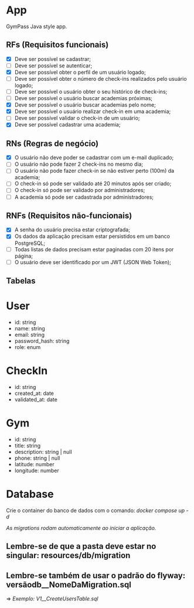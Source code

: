 # App

GymPass Java style app.

## RFs (Requisitos funcionais)

- [x] Deve ser possível se cadastrar;
- [ ] Deve ser possível se autenticar;
- [x] Deve ser possível obter o perfil de um usuário logado;
- [ ] Deve ser possível obter o número de check-ins realizados pelo usuário logado;
- [ ] Deve ser possível o usuário obter o seu histórico de check-ins;
- [ ] Deve ser possível o usuário buscar academias próximas;
- [x] Deve ser possível o usuário buscar academias pelo nome;
- [x] Deve ser possível o usuário realizar check-in em uma academia;
- [ ] Deve ser possível validar o check-in de um usuário;
- [x] Deve ser possível cadastrar uma academia;

## RNs (Regras de negócio)

- [x] O usuário não deve poder se cadastrar com um e-mail duplicado;
- [ ] O usuário não pode fazer 2 check-ins no mesmo dia;
- [ ] O usuário não pode fazer check-in se não estiver perto (100m) da academia;
- [ ] O check-in só pode ser validado até 20 minutos após ser criado;
- [ ] O check-in só pode ser validado por administradores;
- [ ] A academia só pode ser cadastrada por administradores;

## RNFs (Requisitos não-funcionais)

- [x] A senha do usuário precisa estar criptografada;
- [x] Os dados da aplicação precisam estar persistidos em um banco PostgreSQL;
- [ ] Todas listas de dados precisam estar paginadas com 20 itens por página;
- [ ] O usuário deve ser identificado por um JWT (JSON Web Token);

## Tabelas

# User
 - id: string
 - name: string
 - email: string
 - password_hash: string
 - role: enum

# CheckIn
 - id: string
 - created_at: date
 - validated_at: date

# Gym
 - id: string
 - title: string
 - description: string | null
 - phone: string | null
 - latitude: number
 - longitude: number

# Database

Crie o container do banco de dados com o comando: *docker compose up -d*

*As migrations rodam automaticamente ao iniciar a aplicação.*

## Lembre-se de que a pasta deve estar no singular: resources/db/migration

## Lembre-se também de usar o padrão do flyway: versãodb__NomeDaMigration.sql
=> *Exemplo: V1__CreateUsersTable.sql*